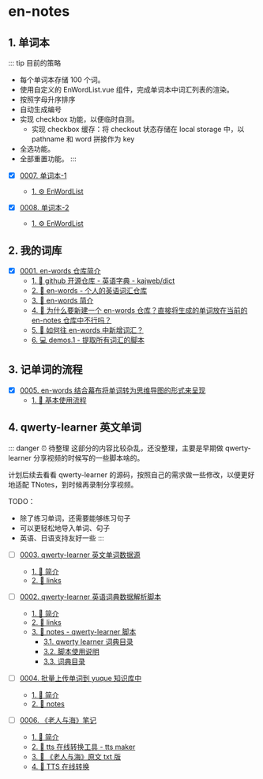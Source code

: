 # en-notes


## 1. 单词本

::: tip 目前的策略
- 每个单词本存储 100 个词。
- 使用自定义的 EnWordList.vue 组件，完成单词本中词汇列表的渲染。
- 按照字母升序排序
- 自动生成编号
- 实现 checkbox 功能，以便临时自测。
  - 实现 checkbox 缓存：将 checkout 状态存储在 local storage 中，以 pathname 和 word 拼接作为 key
- 全选功能。
- 全部重置功能。
:::

- [x] [0007. 单词本-1](https://tdahuyou.github.io/TNotes.en-notes/notes/0007.%20%E5%8D%95%E8%AF%8D%E6%9C%AC-1/README) <!-- [locale](./notes/0007.%20%E5%8D%95%E8%AF%8D%E6%9C%AC-1/README) -->  
  - [1. ⚙️ EnWordList](https://tdahuyou.github.io/TNotes.en-notes/notes/0007.%20%E5%8D%95%E8%AF%8D%E6%9C%AC-1/README#1-️-enwordlist)
  

- [x] [0008. 单词本-2](https://tdahuyou.github.io/TNotes.en-notes/notes/0008.%20%E5%8D%95%E8%AF%8D%E6%9C%AC-2/README) <!-- [locale](./notes/0008.%20%E5%8D%95%E8%AF%8D%E6%9C%AC-2/README) -->  
  - [1. ⚙️ EnWordList](https://tdahuyou.github.io/TNotes.en-notes/notes/0008.%20%E5%8D%95%E8%AF%8D%E6%9C%AC-2/README#1-️-enwordlist)
  

## 2. 我的词库

- [x] [0001. en-words 仓库简介](https://tdahuyou.github.io/TNotes.en-notes/notes/0001.%20en-words%20%E4%BB%93%E5%BA%93%E7%AE%80%E4%BB%8B/README) <!-- [locale](./notes/0001.%20en-words%20%E4%BB%93%E5%BA%93%E7%AE%80%E4%BB%8B/README) -->  
  - [1. 🔗 github 开源仓库 - 英语字典 - kajweb/dict](https://tdahuyou.github.io/TNotes.en-notes/notes/0001.%20en-words%20%E4%BB%93%E5%BA%93%E7%AE%80%E4%BB%8B/README#1--github-开源仓库---英语字典---kajwebdict)
  - [2. 🔗 en-words - 个人的英语词汇仓库](https://tdahuyou.github.io/TNotes.en-notes/notes/0001.%20en-words%20%E4%BB%93%E5%BA%93%E7%AE%80%E4%BB%8B/README#2--en-words---个人的英语词汇仓库)
  - [3. 📒 en-words 简介](https://tdahuyou.github.io/TNotes.en-notes/notes/0001.%20en-words%20%E4%BB%93%E5%BA%93%E7%AE%80%E4%BB%8B/README#3--en-words-简介)
  - [4. 🤔 为什么要新建一个 en-words 仓库？直接将生成的单词放在当前的 en-notes 仓库中不行吗？](https://tdahuyou.github.io/TNotes.en-notes/notes/0001.%20en-words%20%E4%BB%93%E5%BA%93%E7%AE%80%E4%BB%8B/README#4--为什么要新建一个-en-words-仓库直接将生成的单词放在当前的-en-notes-仓库中不行吗)
  - [5. 🤔 如何往 en-words 中新增词汇？](https://tdahuyou.github.io/TNotes.en-notes/notes/0001.%20en-words%20%E4%BB%93%E5%BA%93%E7%AE%80%E4%BB%8B/README#5--如何往-en-words-中新增词汇)
  - [6. 💻 demos.1 - 提取所有词汇的脚本](https://tdahuyou.github.io/TNotes.en-notes/notes/0001.%20en-words%20%E4%BB%93%E5%BA%93%E7%AE%80%E4%BB%8B/README#6--demos1---提取所有词汇的脚本)
  

## 3. 记单词的流程

- [x] [0005. en-words 结合幕布将单词转为思维导图的形式来呈现](https://tdahuyou.github.io/TNotes.en-notes/notes/0005.%20en-words%20%E7%BB%93%E5%90%88%E5%B9%95%E5%B8%83%E5%B0%86%E5%8D%95%E8%AF%8D%E8%BD%AC%E4%B8%BA%E6%80%9D%E7%BB%B4%E5%AF%BC%E5%9B%BE%E7%9A%84%E5%BD%A2%E5%BC%8F%E6%9D%A5%E5%91%88%E7%8E%B0/README) <!-- [locale](./notes/0005.%20en-words%20%E7%BB%93%E5%90%88%E5%B9%95%E5%B8%83%E5%B0%86%E5%8D%95%E8%AF%8D%E8%BD%AC%E4%B8%BA%E6%80%9D%E7%BB%B4%E5%AF%BC%E5%9B%BE%E7%9A%84%E5%BD%A2%E5%BC%8F%E6%9D%A5%E5%91%88%E7%8E%B0/README) -->  
  - [1. 📒 基本使用流程](https://tdahuyou.github.io/TNotes.en-notes/notes/0005.%20en-words%20%E7%BB%93%E5%90%88%E5%B9%95%E5%B8%83%E5%B0%86%E5%8D%95%E8%AF%8D%E8%BD%AC%E4%B8%BA%E6%80%9D%E7%BB%B4%E5%AF%BC%E5%9B%BE%E7%9A%84%E5%BD%A2%E5%BC%8F%E6%9D%A5%E5%91%88%E7%8E%B0/README#1--基本使用流程)
  

## 4. qwerty-learner 英文单词

::: danger ⏰ 待整理
这部分的内容比较杂乱，还没整理，主要是早期做 qwerty-learner 分享视频的时候写的一些脚本啥的。

计划后续去看看 qwerty-learner 的源码，按照自己的需求做一些修改，以便更好地适配 TNotes，到时候再录制分享视频。

TODO：
- 除了练习单词，还需要能够练习句子
- 可以更轻松地导入单词、句子
- 英语、日语支持友好一些
:::

- [ ] [0003. qwerty-learner 英文单词数据源](https://tdahuyou.github.io/TNotes.en-notes/notes/0003.%20qwerty-learner%20%E8%8B%B1%E6%96%87%E5%8D%95%E8%AF%8D%E6%95%B0%E6%8D%AE%E6%BA%90/README) <!-- [locale](./notes/0003.%20qwerty-learner%20%E8%8B%B1%E6%96%87%E5%8D%95%E8%AF%8D%E6%95%B0%E6%8D%AE%E6%BA%90/README) -->  
  - [1. 📝 简介](https://tdahuyou.github.io/TNotes.en-notes/notes/0003.%20qwerty-learner%20%E8%8B%B1%E6%96%87%E5%8D%95%E8%AF%8D%E6%95%B0%E6%8D%AE%E6%BA%90/README#1--简介)
  - [2. 🔗 links](https://tdahuyou.github.io/TNotes.en-notes/notes/0003.%20qwerty-learner%20%E8%8B%B1%E6%96%87%E5%8D%95%E8%AF%8D%E6%95%B0%E6%8D%AE%E6%BA%90/README#2--links)

- [ ] [0002. qwerty-learner 英语词典数据解析脚本](https://tdahuyou.github.io/TNotes.en-notes/notes/0002.%20qwerty-learner%20%E8%8B%B1%E8%AF%AD%E8%AF%8D%E5%85%B8%E6%95%B0%E6%8D%AE%E8%A7%A3%E6%9E%90%E8%84%9A%E6%9C%AC/README) <!-- [locale](./notes/0002.%20qwerty-learner%20%E8%8B%B1%E8%AF%AD%E8%AF%8D%E5%85%B8%E6%95%B0%E6%8D%AE%E8%A7%A3%E6%9E%90%E8%84%9A%E6%9C%AC/README) -->  
  - [1. 📝 简介](https://tdahuyou.github.io/TNotes.en-notes/notes/0002.%20qwerty-learner%20%E8%8B%B1%E8%AF%AD%E8%AF%8D%E5%85%B8%E6%95%B0%E6%8D%AE%E8%A7%A3%E6%9E%90%E8%84%9A%E6%9C%AC/README#1--简介)
  - [2. 🔗 links](https://tdahuyou.github.io/TNotes.en-notes/notes/0002.%20qwerty-learner%20%E8%8B%B1%E8%AF%AD%E8%AF%8D%E5%85%B8%E6%95%B0%E6%8D%AE%E8%A7%A3%E6%9E%90%E8%84%9A%E6%9C%AC/README#2--links)
  - [3. 📒 notes - qwerty-learner 脚本](https://tdahuyou.github.io/TNotes.en-notes/notes/0002.%20qwerty-learner%20%E8%8B%B1%E8%AF%AD%E8%AF%8D%E5%85%B8%E6%95%B0%E6%8D%AE%E8%A7%A3%E6%9E%90%E8%84%9A%E6%9C%AC/README#3--notes---qwerty-learner-脚本)
    - [3.1. qwerty learner 词典目录](https://tdahuyou.github.io/TNotes.en-notes/notes/0002.%20qwerty-learner%20%E8%8B%B1%E8%AF%AD%E8%AF%8D%E5%85%B8%E6%95%B0%E6%8D%AE%E8%A7%A3%E6%9E%90%E8%84%9A%E6%9C%AC/README#31-qwerty-learner-词典目录)
    - [3.2. 脚本使用说明](https://tdahuyou.github.io/TNotes.en-notes/notes/0002.%20qwerty-learner%20%E8%8B%B1%E8%AF%AD%E8%AF%8D%E5%85%B8%E6%95%B0%E6%8D%AE%E8%A7%A3%E6%9E%90%E8%84%9A%E6%9C%AC/README#32-脚本使用说明)
    - [3.3. 词典目录](https://tdahuyou.github.io/TNotes.en-notes/notes/0002.%20qwerty-learner%20%E8%8B%B1%E8%AF%AD%E8%AF%8D%E5%85%B8%E6%95%B0%E6%8D%AE%E8%A7%A3%E6%9E%90%E8%84%9A%E6%9C%AC/README#33-词典目录)

- [ ] [0004. 批量上传单词到 yuque 知识库中](https://tdahuyou.github.io/TNotes.en-notes/notes/0004.%20%E6%89%B9%E9%87%8F%E4%B8%8A%E4%BC%A0%E5%8D%95%E8%AF%8D%E5%88%B0%20yuque%20%E7%9F%A5%E8%AF%86%E5%BA%93%E4%B8%AD/README) <!-- [locale](./notes/0004.%20%E6%89%B9%E9%87%8F%E4%B8%8A%E4%BC%A0%E5%8D%95%E8%AF%8D%E5%88%B0%20yuque%20%E7%9F%A5%E8%AF%86%E5%BA%93%E4%B8%AD/README) -->  
  - [1. 📝 简介](https://tdahuyou.github.io/TNotes.en-notes/notes/0004.%20%E6%89%B9%E9%87%8F%E4%B8%8A%E4%BC%A0%E5%8D%95%E8%AF%8D%E5%88%B0%20yuque%20%E7%9F%A5%E8%AF%86%E5%BA%93%E4%B8%AD/README#1--简介)
  - [2. 📒 notes](https://tdahuyou.github.io/TNotes.en-notes/notes/0004.%20%E6%89%B9%E9%87%8F%E4%B8%8A%E4%BC%A0%E5%8D%95%E8%AF%8D%E5%88%B0%20yuque%20%E7%9F%A5%E8%AF%86%E5%BA%93%E4%B8%AD/README#2--notes)

- [ ] [0006. 《老人与海》笔记](https://tdahuyou.github.io/TNotes.en-notes/notes/0006.%20%E3%80%8A%E8%80%81%E4%BA%BA%E4%B8%8E%E6%B5%B7%E3%80%8B%E7%AC%94%E8%AE%B0/README) <!-- [locale](./notes/0006.%20%E3%80%8A%E8%80%81%E4%BA%BA%E4%B8%8E%E6%B5%B7%E3%80%8B%E7%AC%94%E8%AE%B0/README) -->  
  - [1. 📝 简介](https://tdahuyou.github.io/TNotes.en-notes/notes/0006.%20%E3%80%8A%E8%80%81%E4%BA%BA%E4%B8%8E%E6%B5%B7%E3%80%8B%E7%AC%94%E8%AE%B0/README#1--简介)
  - [2. 🔗 tts 在线转换工具 - tts maker](https://tdahuyou.github.io/TNotes.en-notes/notes/0006.%20%E3%80%8A%E8%80%81%E4%BA%BA%E4%B8%8E%E6%B5%B7%E3%80%8B%E7%AC%94%E8%AE%B0/README#2--tts-在线转换工具---tts-maker)
  - [3. 📂 《老人与海》原文 txt 版](https://tdahuyou.github.io/TNotes.en-notes/notes/0006.%20%E3%80%8A%E8%80%81%E4%BA%BA%E4%B8%8E%E6%B5%B7%E3%80%8B%E7%AC%94%E8%AE%B0/README#3--老人与海原文-txt-版)
  - [4. 📒 TTS 在线转换](https://tdahuyou.github.io/TNotes.en-notes/notes/0006.%20%E3%80%8A%E8%80%81%E4%BA%BA%E4%B8%8E%E6%B5%B7%E3%80%8B%E7%AC%94%E8%AE%B0/README#4--tts-在线转换)
  
